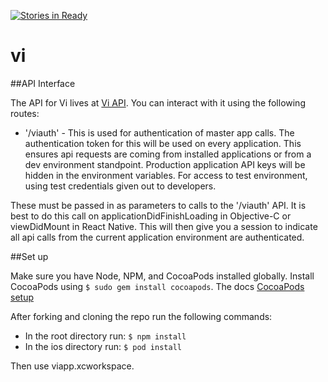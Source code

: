 [![Stories in Ready](https://badge.waffle.io/brawnyelectron/vi.png?label=ready&title=Ready)](https://waffle.io/brawnyelectron/vi)
# vi

##API Interface

The API for Vi lives at [Vi API](http://viapi.io). You can interact with it using the following routes:

* '/viauth' - This is used for authentication of master app calls. The authentication token for this will be used on every application. This ensures api requests are coming from installed applications or from a dev environment standpoint. Production application API keys will be hidden in the environment variables. For access to test environment, using test credentials given out to developers.

These must be passed in as parameters to calls to the '/viauth' API. It is best to do this call on applicationDidFinishLoading in Objective-C or viewDidMount in React Native. This will then give you a session to indicate all api calls from the current application environment are authenticated.

##Set up

Make sure you have Node, NPM, and CocoaPods installed globally. Install CocoaPods using `$ sudo gem install cocoapods`. The docs [CocoaPods setup](http://guides.cocoapods.org/using/getting-started.html)

After forking and cloning the repo run the following commands:

- In the root directory run: `$ npm install`
- In the ios directory run: `$ pod install`

Then use viapp.xcworkspace.
